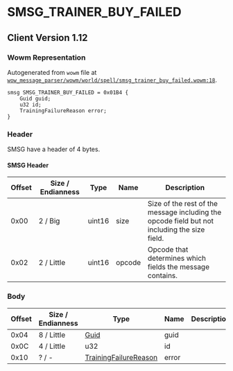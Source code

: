 # SMSG_TRAINER_BUY_FAILED

## Client Version 1.12

### Wowm Representation

Autogenerated from `wowm` file at [`wow_message_parser/wowm/world/spell/smsg_trainer_buy_failed.wowm:18`](https://github.com/gtker/wow_messages/tree/main/wow_message_parser/wowm/world/spell/smsg_trainer_buy_failed.wowm#L18).
```rust,ignore
smsg SMSG_TRAINER_BUY_FAILED = 0x01B4 {
    Guid guid;
    u32 id;
    TrainingFailureReason error;
}
```
### Header

SMSG have a header of 4 bytes.

#### SMSG Header

| Offset | Size / Endianness | Type   | Name   | Description |
| ------ | ----------------- | ------ | ------ | ----------- |
| 0x00   | 2 / Big           | uint16 | size   | Size of the rest of the message including the opcode field but not including the size field.|
| 0x02   | 2 / Little        | uint16 | opcode | Opcode that determines which fields the message contains.|

### Body

| Offset | Size / Endianness | Type | Name | Description | Comment |
| ------ | ----------------- | ---- | ---- | ----------- | ------- |
| 0x04 | 8 / Little | [Guid](../spec/packed-guid.md) | guid |  |  |
| 0x0C | 4 / Little | u32 | id |  |  |
| 0x10 | ? / - | [TrainingFailureReason](trainingfailurereason.md) | error |  |  |

